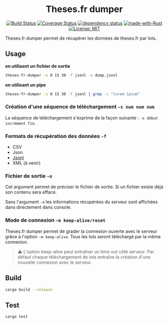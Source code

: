 <div class="center" align="center">
 
# Theses.fr dumper
 
 [![Build Status](https://travis-ci.org/Eonm/theses-fr-dumper.svg?branch=master)](https://travis-ci.org/Eonm/theses-fr-dumper)
 [![Coverage Status](https://coveralls.io/repos/github/Eonm/theses-fr-dumper/badge.svg?branch=master)](https://coveralls.io/github/Eonm/theses-fr-dumper?branch=master)
 [![dependency status](https://deps.rs/repo/github/eonm/theses-fr-dumper/status.svg)](https://deps.rs/repo/github/eonm/theses-fr-dumper)
 [![made-with-Rust](https://img.shields.io/badge/Made%20with-Rust-1f425f.svg)](https://www.rust-lang.org/)
 [![License: MIT](https://img.shields.io/badge/License-GPLv3-yellow.svg)](https://www.gnu.org/licenses/gpl-3.0.html)
 
</div>

Theses.fr dumper permet de récupérer les données de theses.fr par lots.

## Usage

__en utiliasnt un fichier de sortie__

```sh
theses-fr-dumper -s 0 15 30 -f jsonl -o dump.jsonl
```

__en utilisant un pipe__

```sh
theses-fr-dumper -s 0 15 30 -f jsonl | grep -i "lorem ipsum"
```

### Création d'une séquence de téléchargement `-s num num num`

La séquence de téléchargement s'exprime de la façon suivante : `-s début incrément fin`.

### Formats de récupération des données `-f`

* CSV
* Json
* [Jsonl](http://jsonlines.org/)
* XML (à venir)

### Fichier de sortie `-o`

Cet argument permet de préciser le fichier de sortie. Si un fichier existe déjà son contenu sera effacé.

Sans l'argument `-o` les informations récupérées du serveur sont affichées dans directement dans console.

### Mode de connexion `-m keep-alive/reset`

Theses.fr dumper permet de grader la connexion ouverte avec le serveur grâce à l'option `-m keep-alive`. Tous les lots seront téléchargé par la même connexion.

> :warning: L'option keep-alive peut entraîner un time out côté serveur. Par défaut chaque téléchargement de lots entraîne la création d'une nouvelle connexion avec le serveur.

## Build

```sh
cargo build --release
```

## Test

```sh
cargo test
```
